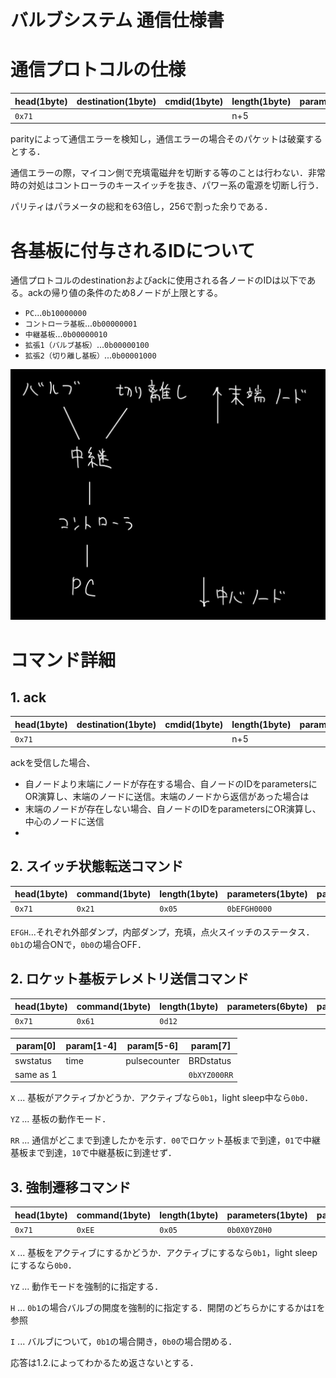 # バルブシステム 通信仕様書

# 通信プロトコルの仕様
| head(1byte) |destination(1byte)| cmdid(1byte) | length(1byte)    | parameters(nbyte) | parity(1byte) |
|-------------|------------------|--------------|------------------|-------------------|---------------|
| `0x71`      |                  |              | n+5              |                   |               |

parityによって通信エラーを検知し，通信エラーの場合そのパケットは破棄するとする．

通信エラーの際，マイコン側で充填電磁弁を切断する等のことは行わない．非常時の対処はコントローラのキースイッチを抜き、パワー系の電源を切断し行う．

パリティはパラメータの総和を63倍し，256で割った余りである．

# 各基板に付与されるIDについて
通信プロトコルのdestinationおよびackに使用される各ノードのIDは以下である。ackの帰り値の条件のため8ノードが上限とする。
 - `PC`...`0b10000000`
 - `コントローラ基板`...`0b00000001`
 - `中継基板`...`0b00000010`
 - `拡張1（バルブ基板）`...`0b00000100`
 - `拡張2（切り離し基板）`...`0b00001000`

 ![](figures/communication_node.jpg)

# コマンド詳細

## 1. ack
| head(1byte) |destination(1byte)| cmdid(1byte) | length(1byte)    | parameters(1byte) | parity(1byte) |
|-------------|------------------|--------------|------------------|-------------------|---------------|
| `0x71`      |                  |              | n+5              |                   |               |

ackを受信した場合、
 - 自ノードより末端にノードが存在する場合、自ノードのIDをparametersにOR演算し、末端のノードに送信。末端のノードから返信があった場合は
 - 末端のノードが存在しない場合、自ノードのIDをparametersにOR演算し、中心のノードに送信
 - 

## 2. スイッチ状態転送コマンド
| head(1byte) | command(1byte) | length(1byte)    | parameters(1byte) | parity(1byte) |
|-------------|----------------|------------------|-------------------|---------------|
| `0x71`      | `0x21`         | `0x05`           |  `0bEFGH0000`     |               |

`EFGH`...それぞれ外部ダンプ，内部ダンプ，充填，点火スイッチのステータス．`0b1`の場合ONで，`0b0`の場合OFF．

## 2. ロケット基板テレメトリ送信コマンド
| head(1byte) | command(1byte) | length(1byte)    | parameters(6byte) | parity(1byte) |
|-------------|----------------|------------------|-------------------|---------------|
| `0x71`      | `0x61`         | `0d12`           |                   |               |

| param[0]    | param[1-4]  | param[5-6]     | param[7]         |
|-------------|-------------|----------------|------------------|
| swstatus    | time        | pulsecounter   | BRDstatus        |
| same as 1   |             |                | `0bXYZ000RR`     |

`X` ... 基板がアクティブかどうか．アクティブなら`0b1`，light sleep中なら`0b0`．

`YZ` ... 基板の動作モード．

`RR` ... 通信がどこまで到達したかを示す．`00`でロケット基板まで到達，`01`で中継基板まで到達，`10`で中継基板に到達せず．

## 3. 強制遷移コマンド
| head(1byte) | command(1byte) | length(1byte)    | parameters(1byte) | parity(1byte) |
|-------------|----------------|------------------|-------------------|---------------|
| `0x71`      | `0xEE`         | `0x05`           |  `0b0X0YZ0H0`     |               |

`X` ... 基板をアクティブにするかどうか．アクティブにするなら`0b1`，light sleepにするなら`0b0`．

`YZ` ... 動作モードを強制的に指定する．

`H` ... `0b1`の場合バルブの開度を強制的に指定する．開閉のどちらかにするかは`I`を参照

`I` ... バルブについて，`0b1`の場合開き，`0b0`の場合閉める．

応答は1.2.によってわかるため返さないとする．